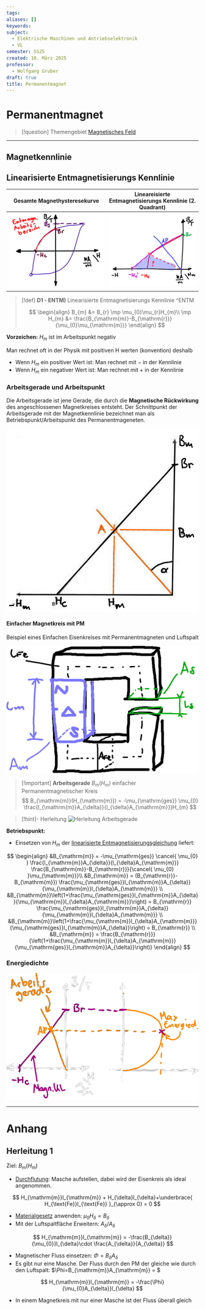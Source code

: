 ```yaml
---
tags: 
aliases: []
keywords: 
subject:
  - Elektrische Maschinen und Antriebselektronik
  - VL
semester: SS25
created: 10. März 2025
professor:
  - Wolfgang Gruber
draft: true
title: Permanentmagnet
---
```

 

# Permanentmagnet

> [!question] Themengebiet [Magnetisches Feld](../Elektrotechnik/Magnetisches%20Feld.md)

---

## Magnetkennlinie

## Linearisierte Entmagnetisierungs Kennlinie

| Gesamte Magnethysteresekurve                 | **Lineareisierte** Entmagnetisierungs Kennlinie (2. Quadrant) |
| -------------------------------------------- | ------------------------------------------------------------- |
| ![invert_dark\|400](../assets/EntMagnKL.png) | ![invert_dark\|400](../assets/EntMagnKL2.png)                 |

> [!def] **D1 - ENTM)** Linearisierte Entmagnetisierungs Kennlinie ^ENTM
>
> $$
> \begin{align}
> B_{m} &= B_{r} \mp \mu_{0}\mu_{r}H_{m}\\
> \mp H_{m} &= \frac{B_{\mathrm{m}}-B_{\mathrm{r}}}{\mu_{0}\mu_{\mathrm{m}}}
> \end{align}
> $$

**Vorzeichen:** $H_{m}$ ist im Arbeitspunkt negativ

Man rechnet oft in der Physik mit positiven H werten (konvention) deshalb 

- Wenn $H_{m}$ ein positiver Wert ist: Man rechnet mit $-$ in der Kennlinie
- Wenn $H_{m}$ ein negativer Wert ist: Man rechnet mit $+$ in der Kennlinie

### Arbeitsgerade und Arbeitspunkt

Die Arbeitsgerade ist jene Gerade, die durch die **Magnetische Rückwirkung** des angeschlossenen Magnetkreises entsteht. Der Schnittpunkt der Arbeitsgerade mit der Magnetkennlinie bezeichnet man als Betriebspunkt/Arbeitspunkt des Permanentmageneten.

![invert_dark|300](assets/ArbeitsgeradePM.png)

#### Einfacher Magnetkreis mit PM

Beispiel eines Einfachen Eisenkreises mit Permanentmagneten und Luftspalt

![invert_dark|400](../assets/EinfPMMagnKreis.png)

> [!important] **Arbeitsgerade** $B_{\mathrm{m}}(H_{\mathrm{m}})$ einfacher Permanentmagnetischer Kreis
> $$
> B_{\mathrm{m}}(H_{\mathrm{m}}) = -\mu_{\mathrm{ges}} \mu_{0} \frac{l_{\mathrm{m}}A_{\delta}}{l_{\delta}A_{\mathrm{m}}}H_{m}
> $$

> [!hint]- Herleitung
> ![Herleitung Arbeitsgerade](#Herleitung%201)

**Betriebspunkt:**

- Einsetzen von $H_{m}$ der [linearisierte Entmagnetisierungsgleichung](#^ENTM) liefert:

$$
\begin{align}
&B_{\mathrm{m}} = -\mu_{\mathrm{ges}} \cancel{ \mu_{0} } \frac{l_{\mathrm{m}}A_{\delta}}{l_{\delta}A_{\mathrm{m}}} \frac{B_{\mathrm{m}}-B_{\mathrm{r}}}{\cancel{ \mu_{0} }\mu_{\mathrm{m}}}\\
&B_{\mathrm{m}} = (B_{\mathrm{r}}-B_{\mathrm{m}}) \frac{\mu_{\mathrm{ges}}l_{\mathrm{m}}A_{\delta}}{\mu_{\mathrm{m}}l_{\delta}A_{\mathrm{m}}} \\
&B_{\mathrm{m}}\left(1+\frac{\mu_{\mathrm{ges}}l_{\mathrm{m}}A_{\delta}}{\mu_{\mathrm{m}}l_{\delta}A_{\mathrm{m}}}\right) = B_{\mathrm{r}} \frac{\mu_{\mathrm{ges}}l_{\mathrm{m}}A_{\delta}}{\mu_{\mathrm{m}}l_{\delta}A_{\mathrm{m}}} \\
&B_{\mathrm{m}}\left(1+\frac{\mu_{\mathrm{m}}l_{\delta}A_{\mathrm{m}}}{\mu_{\mathrm{ges}}l_{\mathrm{m}}A_{\delta}}\right) = B_{\mathrm{r}} \\
&B_{\mathrm{m}} = \frac{B_{\mathrm{r}}}{\left(1+\frac{\mu_{\mathrm{m}}l_{\delta}A_{\mathrm{m}}}{\mu_{\mathrm{ges}}l_{\mathrm{m}}A_{\delta}}\right)}
\end{align}
$$

### Energiedichte

![invert_light|400](../Elektrotechnik/assets/MagnetKLundEnergie.png)

---

# Anhang

## Herleitung 1

Ziel: $B_{\mathrm{m}}(H_{\mathrm{m}})$

- [Durchflutung](../Elektrotechnik/Durchflutung.md): Masche aufstellen, dabei wird der Eisenkreis als ideal angenommen.

$$
H_{\mathrm{m}}l_{\mathrm{m}} + H_{\delta}l_{\delta}+\underbrace{ H_{\text{Fe}}l_{\text{Fe}} }_{\approx 0} = 0
$$

- [Materialgesetz](Konstanten/Permeablität.md) anwenden: $\mu_{0}H_{\delta}= B_{\delta}$
- Mit der Luftspaltfläche Erweitern: $A_{\delta} / A_{\delta}$

$$
H_{\mathrm{m}}l_{\mathrm{m}} = -\frac{B_{\delta}}{\mu_{0}}l_{\delta}\cdot \frac{A_{\delta}}{A_{\delta}}
$$

- Magnetischer Fluss einsetzen: $\Phi = B_{\delta}A_{\delta}$
- Es gibt nur eine Masche. Der Fluss durch den PM der gleiche wie durch den Luftspalt: $\Phi=B_{\mathrm{m}}A_{\mathrm{m}} = $

$$
H_{\mathrm{m}}l_{\mathrm{m}} = -\frac{\Phi}{\mu_{0}A_{\delta}}l_{\delta}
$$

- In einem Magnetkreis mit nur einer Masche ist der Fluss überall gleich